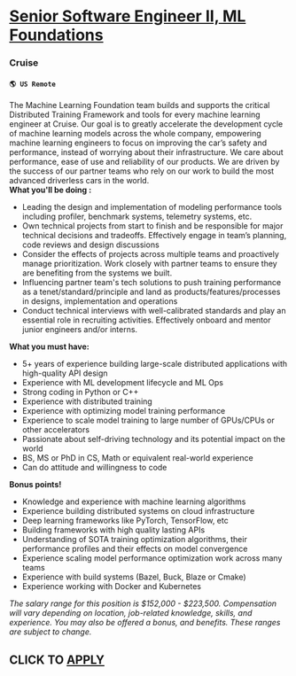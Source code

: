 # [Senior Software Engineer II, ML Foundations](https://www.remotewlb.com/apply/senior-software-engineer-ii-ml-foundations)  
### Cruise  
#### `🌎 US Remote`  

The Machine Learning Foundation team builds and supports the critical Distributed Training Framework and tools for every machine learning engineer at Cruise. Our goal is to greatly accelerate the development cycle of machine learning models across the whole company, empowering machine learning engineers to focus on improving the car’s safety and performance, instead of worrying about their infrastructure. We care about performance, ease of use and reliability of our products. We are driven by the success of our partner teams who rely on our work to build the most advanced driverless cars in the world.  
 **What you'll be doing :**

  * Leading the design and implementation of modeling performance tools including profiler, benchmark systems, telemetry systems, etc.
  * Own technical projects from start to finish and be responsible for major technical decisions and tradeoffs. Effectively engage in team’s planning, code reviews and design discussions
  * Consider the effects of projects across multiple teams and proactively manage prioritization. Work closely with partner teams to ensure they are benefiting from the systems we built.
  * Influencing partner team's tech solutions to push training performance as a tenet/standard/principle and land as products/features/processes in designs, implementation and operations
  * Conduct technical interviews with well-calibrated standards and play an essential role in recruiting activities. Effectively onboard and mentor junior engineers and/or interns.

 **What you must have:**

  * 5+ years of experience building large-scale distributed applications with high-quality API design
  * Experience with ML development lifecycle and ML Ops
  * Strong coding in Python or C++
  * Experience with distributed training
  * Experience with optimizing model training performance
  * Experience to scale model training to large number of GPUs/CPUs or other accelerators
  * Passionate about self-driving technology and its potential impact on the world
  * BS, MS or PhD in CS, Math or equivalent real-world experience
  * Can do attitude and willingness to code

 **Bonus points!**

  * Knowledge and experience with machine learning algorithms
  * Experience building distributed systems on cloud infrastructure
  * Deep learning frameworks like PyTorch, TensorFlow, etc
  * Building frameworks with high quality lasting APIs
  * Understanding of SOTA training optimization algorithms, their performance profiles and their effects on model convergence
  * Experience scaling model performance optimization work across many teams
  * Experience with build systems (Bazel, Buck, Blaze or Cmake)
  * Experience working with Docker and Kubernetes

 _The salary range for this position is $152,000 - $223,500. Compensation will vary depending on location, job-related knowledge, skills, and experience. You may also be offered a bonus, and benefits. These ranges are subject to change._

  
## CLICK TO [APPLY](https://www.remotewlb.com/apply/senior-software-engineer-ii-ml-foundations)

